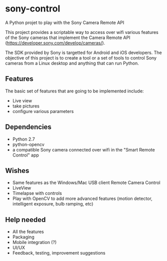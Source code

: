 # sony-control
A Python projet to play with the Sony Camera Remote API

This project provides a scriptable way to access over wifi various features of the Sony cameras that
implement the Camera Remote API (https://developer.sony.com/develop/cameras/).

The SDK provided by Sony is targetted for Android and iOS developers.
The objective of this project is to create a tool or a set of tools to control
Sony cameras from a Linux desktop and anything that can run Python.

## Features
The basic set of features that are going to be implemented include:
* Live view
* take pictures
* configure various parameters

## Dependencies
* Python 2.7
* python-opencv
* a compatible Sony camera connected over wifi in the "Smart Remote Control" app

## Wishes
* Same features as the Windows/Mac USB client Remote Camera Control
* LiveView
* Timelapse with controls
* Play with OpenCV to add more advanced features  (motion detector, intelligent exposure, bulb ramping, etc)

## Help needed
* All the features
* Packaging
* Mobile integration (?)
* UI/UX
* Feedback, testing, improvement suggestions
